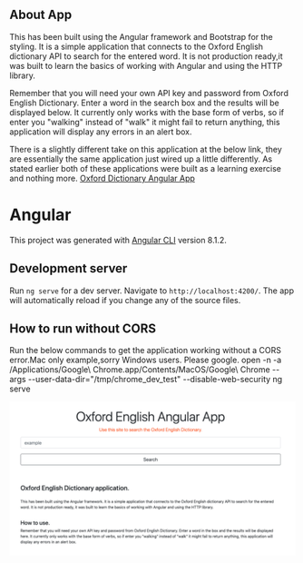 ## About App

This has been built using the Angular framework and Bootstrap for the styling. It is a simple application that connects to the Oxford English dictionary API to search for the entered word. It is not production ready,it was built to learn the basics of working with Angular and using the HTTP library.

Remember that you will need your own API key and password from Oxford English Dictionary.
Enter a word in the search box and the results will be displayed below. It currently only works with the base form of verbs, so if enter you "walking" instead of "walk" it might fail to return anything, this application will display any errors in an alert box.

There is a slightly different take on this application at the below link, they are essentially the same application just wired up a little differently. As stated earlier both of these applications were built as a learning exercise and nothing more.
[Oxford Dictionary Angular App](https://github.com/aldersjus/oxford-dictionary-angular)

# Angular

This project was generated with [Angular CLI](https://github.com/angular/angular-cli) version 8.1.2.

## Development server

Run `ng serve` for a dev server. Navigate to `http://localhost:4200/`. The app will automatically reload if you change any of the source files.

## How to run without CORS

Run the below commands to get the application working without a CORS error.Mac only example,sorry Windows users. Please google.
open -n -a /Applications/Google\ Chrome.app/Contents/MacOS/Google\ Chrome --args --user-data-dir="/tmp/chrome_dev_test" --disable-web-security
ng serve

<p align="center">
  <img src="https://github.com/aldersjus/oxford-dictionary-two-angular/blob/master/src/assets/github-image.png"/>
</p>
